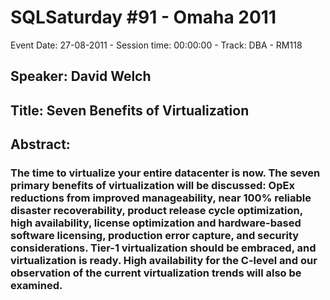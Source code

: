 # SQLSaturday #91 - Omaha 2011
Event Date: 27-08-2011 - Session time: 00:00:00 - Track: DBA - RM118
## Speaker: David Welch
## Title: Seven Benefits of Virtualization
## Abstract:
### The time to virtualize your entire datacenter is now. The seven primary benefits of virtualization will be discussed: OpEx reductions from improved manageability, near 100% reliable disaster recoverability, product release cycle optimization, high availability, license optimization and hardware-based software licensing, production error capture, and security considerations. Tier-1 virtualization should be embraced, and virtualization is ready. High availability for the C-level and our observation of the current virtualization trends will also be examined.
